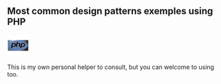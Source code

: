 ## Most common design patterns exemples using PHP
<div>
    <img align="center" alt="PHP" height="50" width="50" src="https://raw.githubusercontent.com/devicons/devicon/master/icons/php/php-original.svg">
</div>
<br/>
This is my own personal helper to consult, but you can welcome to using too.
